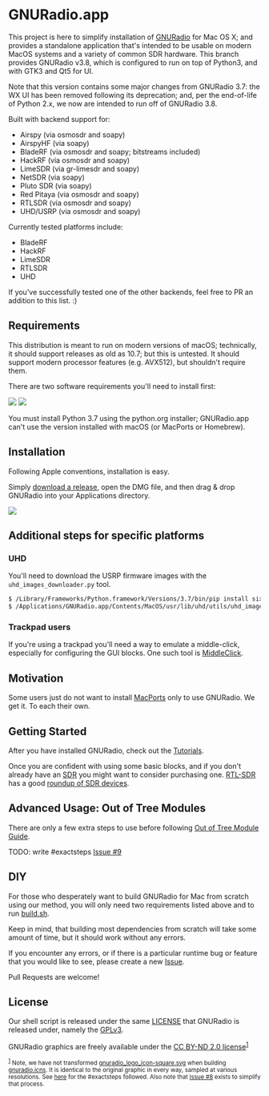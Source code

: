 # GNURadio.app

This project is here to simplify installation of [GNURadio](http://gnuradio.org/) for Mac OS X; and provides a standalone
application that's intended to be usable on modern MacOS systems and a variety of common SDR hardware. This branch provides
GNURadio v3.8, which is configured to run on top of Python3, and with GTK3 and Qt5 for UI.

Note that this version contains some major changes from GNURadio 3.7: the WX UI has been removed following its deprecation;
and, per the end-of-life of Python 2.x, we now are intended to run off of GNURadio 3.8.

Built with backend support for:

* Airspy (via osmosdr and soapy)
* AirspyHF (via soapy)
* BladeRF (via osmosdr and soapy; bitstreams included)
* HackRF (via osmosdr and soapy)
* LimeSDR (via gr-limesdr and soapy)
* NetSDR (via soapy)
* Pluto SDR (via soapy)
* Red Pitaya (via osmosdr and soapy)
* RTLSDR (via osmosdr and soapy)
* UHD/USRP (via osmosdr and soapy)

Currently tested platforms include:

* BladeRF
* HackRF
* LimeSDR
* RTLSDR
* UHD


If you've successfully tested one of the other backends, feel free to PR an addition to this list. :)


## Requirements

This distribution is meant to run on modern versions of macOS; technically, it should support releases as old as 10.7;
but this is untested. It should support modern processor features (e.g. AVX512), but shouldn't require them.

There are two software requirements you'll need to install first:

<a href="https://www.python.org/downloads/" target="_blank"><img src="https://www.python.org/static/img/python-logo.png" /></a>
<a href="https://www.xquartz.org/" target="_blank"><img src="https://www.xquartz.org/Xlogo.png" /></a>

You must install Python 3.7 using the python.org installer; GNURadio.app can't use the version installed with macOS (or MacPorts or Homebrew).



## Installation

Following Apple conventions, installation is easy.

Simply [download a release](https://github.com/ktemkin/gnuradio-for-mac-without-macports/releases), open the DMG file, and then drag & drop GNURadio into your Applications directory.

<a href="https://github.com/cfriedt/gnuradio-for-mac-without-macports/releases" target="_blank"><img src="https://raw.githubusercontent.com/ktemkin/gnuradio-for-mac-without-macports/master/screenshot.png" /></a>

## Additional steps for specific platforms

### UHD

You'll need to download the USRP firmware images with the `uhd_images_downloader.py` tool.

```bash
$ /Library/Frameworks/Python.framework/Versions/3.7/bin/pip install six requests
$ /Applications/GNURadio.app/Contents/MacOS/usr/lib/uhd/utils/uhd_images_downloader.py
```

### Trackpad users

If you're using a trackpad you'll need a way to emulate a middle-click, especially for configuring the GUI blocks. One such tool is [MiddleClick](https://github.com/DaFuqtor/MiddleClick-Catalina).


## Motivation

Some users just do not want to install [MacPorts](https://www.macports.org) only to use GNURadio. We get it. To each their own.



## Getting Started

After you have installed GNURadio, check out the [Tutorials](https://wiki.gnuradio.org/index.php/Tutorials).

Once you are confident with using some basic blocks, and if you don't already have an [SDR](https://en.wikipedia.org/wiki/Software-defined_radio) you might want to consider purchasing one. [RTL-SDR](http://www.rtl-sdr.com/) has a good [roundup of SDR devices](http://www.rtl-sdr.com/roundup-software-defined-radios/).



## Advanced Usage: Out of Tree Modules

There are only a few extra steps to use before following [Out of Tree Module Guide](http://gnuradio.org/redmine/projects/gnuradio/wiki/OutOfTreeModules).

TODO: write #exactsteps [Issue #9](https://github.com/cfriedt/gnuradio-for-mac-without-macports/issues/9)



## DIY

For those who desperately want to build GNURadio for Mac from scratch using our method, you will only need two requirements listed above and to run [build.sh](https://github.com/cfriedt/gnuradio-for-mac-without-macports/blob/master/build.sh).

Keep in mind, that building most dependencies from scratch will take some amount of time, but it should work without any errors.

If you encounter any errors, or if there is a particular runtime bug or feature that you would like to see, please create a new [Issue](https://github.com/cfriedt/gnuradio-for-mac-without-macports/issues).

Pull Requests are welcome!



## License

Our shell script is released under the same [LICENSE](https://github.com/cfriedt/gnuradio-for-mac-without-macports/blob/master/LICENSE) that GNURadio is released under, namely the [GPLv3](https://raw.githubusercontent.com/cfriedt/gnuradio-for-mac-without-macports/master/LICENSE).

GNURadio graphics are freely available under the [CC BY-ND 2.0 license](https://creativecommons.org/licenses/by-nd/2.0/)<sup><a href="#1">1</a></sup>

<div class="footnote"><p>
<small>
<sup><a href="#1">1</a></sup>
Note, we have not transformed <a href="https://github.com/gnuradio/gr-logo/blob/master/gnuradio_logo_icon-square.svg">gnuradio_logo_icon-square.svg</a> when building <a href="https://github.com/cfriedt/gnuradio-for-mac-without-macports/blob/master/gnuradio.icns">gnuradio.icns</a>. It is identical to the original graphic in every way, sampled at various resolutions. See <a href="http://applehelpwriter.com/2012/12/16/make-your-own-icns-icons-for-free/">here</a> for the #exactsteps followed. Also note that <a href="https://github.com/cfriedt/gnuradio-for-mac-without-macports/issues/8">Issue #8</a> exists to simplify that process.
</small>
</div>
